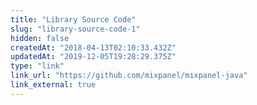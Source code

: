 ```yaml
---
title: "Library Source Code"
slug: "library-source-code-1"
hidden: false
createdAt: "2018-04-13T02:10:33.432Z"
updatedAt: "2019-12-05T19:28:29.375Z"
type: "link"
link_url: "https://github.com/mixpanel/mixpanel-java"
link_external: true
---
```

